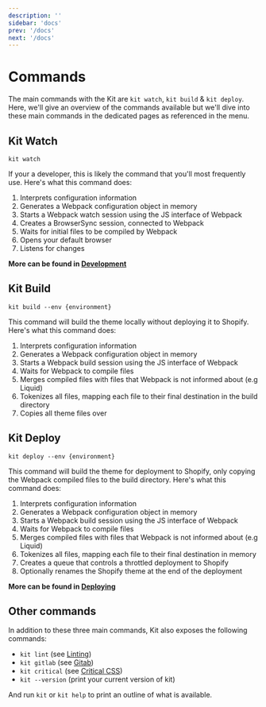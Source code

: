 ```yaml
---
description: ''
sidebar: 'docs'
prev: '/docs'
next: '/docs'
---
```


# Commands

The main commands with the Kit are `kit watch`, `kit build` & `kit deploy`. Here, we'll give an overview of the commands available but we'll dive into these main commands in the dedicated pages as referenced in the menu.

## Kit Watch

```
kit watch
```

If your a developer, this is likely the command that you'll most frequently use. Here's what this command does:

1. Interprets configuration information
1. Generates a Webpack configuration object in memory
1. Starts a Webpack watch session using the JS interface of Webpack
1. Creates a BrowserSync session, connected to Webpack
1. Waits for initial files to be compiled by Webpack
1. Opens your default browser
1. Listens for changes

**More can be found in [Development](/docs/watch)**

## Kit Build

```
kit build --env {environment}
```

This command will build the theme locally without deploying it to Shopify. Here's what this command does:

1. Interprets configuration information
1. Generates a Webpack configuration object in memory
1. Starts a Webpack build session using the JS interface of Webpack
1. Waits for Webpack to compile files
1. Merges compiled files with files that Webpack is not informed about (e.g Liquid)
1. Tokenizes all files, mapping each file to their final destination in the build directory
1. Copies all theme files over

## Kit Deploy

```
kit deploy --env {environment}
```

This command will build the theme for deployment to Shopify, only copying the Webpack compiled files to the build directory. Here's what this command does:

1. Interprets configuration information
1. Generates a Webpack configuration object in memory
1. Starts a Webpack build session using the JS interface of Webpack
1. Waits for Webpack to compile files
1. Merges compiled files with files that Webpack is not informed about (e.g Liquid)
1. Tokenizes all files, mapping each file to their final destination in memory
1. Creates a queue that controls a throttled deployment to Shopify
1. Optionally renames the Shopify theme at the end of the deployment

**More can be found in [Deploying](/docs/deploy)**

## Other commands

In addition to these three main commands, Kit also exposes the following commands:

- `kit lint` (see [Linting](/docs/linting))
- `kit gitlab` (see [Gitab](/docs/gitlab))
- `kit critical` (see [Critical CSS](/docs/critical))
- `kit --version` (print your current version of kit)

And run `kit` or `kit help` to print an outline of what is available.

